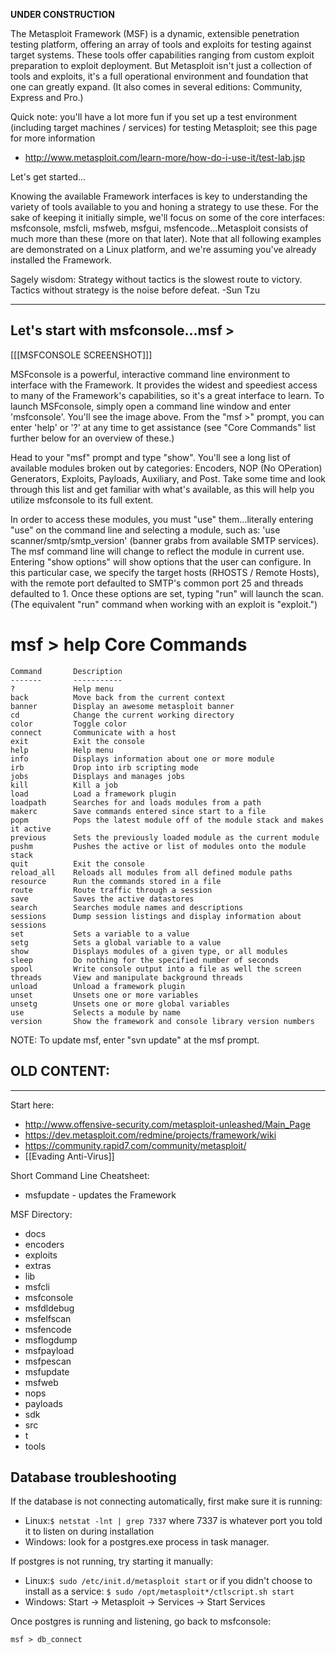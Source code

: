 ****UNDER CONSTRUCTION****

The Metasploit Framework (MSF) is a dynamic, extensible penetration testing platform, offering an array of tools and exploits for testing against target systems.  These tools offer capabilities ranging from custom exploit preparation to exploit deployment.  But Metasploit isn't just a collection of tools and exploits, it's a full operational environment and foundation that one can greatly expand.  (It also comes in several editions: Community, Express and Pro.)

Quick note: you'll have a lot more fun if you set up a test environment (including target machines / services) for testing Metasploit; see this page for more information 
  * http://www.metasploit.com/learn-more/how-do-i-use-it/test-lab.jsp

Let's get started...

Knowing the available Framework interfaces is key to understanding the variety of tools available to you and honing a strategy to use these.  For the sake of keeping it initially simple, we'll focus on some of the core interfaces: msfconsole, msfcli, msfweb, msfgui, msfencode...Metasploit consists of much more than these (more on that later).  Note that all following examples are demonstrated on a Linux platform, and we're assuming you've already installed the Framework.

Sagely wisdom: Strategy without tactics is the slowest route to victory. Tactics without strategy is the noise before defeat. -Sun Tzu

--------------------
Let's start with msfconsole...msf >
--------------------

[[[MSFCONSOLE SCREENSHOT]]]

MSFconsole is a powerful, interactive command line environment to interface with the Framework.  It provides the widest and speediest access to many of the Framework's capabilities, so it's a great interface to learn.  To launch MSFconsole, simply open a command line window and enter 'msfconsole'.  You'll see the image above.  From the "msf >" prompt, you can enter 'help' or '?' at any time to get assistance (see "Core Commands" list further below for an overview of these.)

Head to your "msf" prompt and type "show".  You'll see a long list of available modules broken out by categories: Encoders, NOP (No OPeration) Generators, Exploits, Payloads, Auxiliary, and Post.  Take some time and look through this list and get familiar with what's available, as this will help you utilize msfconsole to its full extent.

In order to access these modules, you must "use" them...literally entering "use" on the command line and selecting a module, such as: 'use scanner/smtp/smtp_version' (banner grabs from available SMTP services).  The msf command line will change to reflect the module in current use.  Entering "show options" will show options that the user can configure.  In this particular case, we specify the target hosts (RHOSTS / Remote Hosts), with the remote port defaulted to SMTP's common port 25 and threads defaulted to 1.  Once these options are set, typing "run" will launch the scan.  (The equivalent "run" command when working with an exploit is "exploit.")



msf > help
Core Commands
=============

    Command       Description
    -------       -----------
    ?             Help menu
    back          Move back from the current context
    banner        Display an awesome metasploit banner
    cd            Change the current working directory
    color         Toggle color
    connect       Communicate with a host
    exit          Exit the console
    help          Help menu
    info          Displays information about one or more module
    irb           Drop into irb scripting mode
    jobs          Displays and manages jobs
    kill          Kill a job
    load          Load a framework plugin
    loadpath      Searches for and loads modules from a path
    makerc        Save commands entered since start to a file
    popm          Pops the latest module off of the module stack and makes it active
    previous      Sets the previously loaded module as the current module
    pushm         Pushes the active or list of modules onto the module stack
    quit          Exit the console
    reload_all    Reloads all modules from all defined module paths
    resource      Run the commands stored in a file
    route         Route traffic through a session
    save          Saves the active datastores
    search        Searches module names and descriptions
    sessions      Dump session listings and display information about sessions
    set           Sets a variable to a value
    setg          Sets a global variable to a value
    show          Displays modules of a given type, or all modules
    sleep         Do nothing for the specified number of seconds
    spool         Write console output into a file as well the screen
    threads       View and manipulate background threads
    unload        Unload a framework plugin
    unset         Unsets one or more variables
    unsetg        Unsets one or more global variables
    use           Selects a module by name
    version       Show the framework and console library version numbers
NOTE: To update msf, enter "svn update" at the msf prompt.



OLD CONTENT:
------------------------------------------------------------
------------------------------------------------------------
Start here:

* http://www.offensive-security.com/metasploit-unleashed/Main_Page
* https://dev.metasploit.com/redmine/projects/framework/wiki
* https://community.rapid7.com/community/metasploit/
* [[Evading Anti-Virus]]


Short Command Line Cheatsheet:
* msfupdate - updates the Framework


MSF Directory:
* docs
* encoders
* exploits
* extras
* lib
* msfcli
* msfconsole
* msfdldebug
* msfelfscan
* msfencode
* msflogdump
* msfpayload
* msfpescan
* msfupdate
* msfweb
* nops
* payloads
* sdk
* src
* t
* tools



Database troubleshooting
------------------------
If the database is not connecting automatically, first make sure it is running:
* Linux:`$ netstat -lnt | grep 7337` where 7337 is whatever port you told it to listen on during installation
* Windows: look for a postgres.exe process in task manager.

If postgres is not running, try starting it manually:
* Linux:`$ sudo /etc/init.d/metasploit start` or if you didn't choose to install as a service: `$ sudo /opt/metasploit*/ctlscript.sh start`
* Windows: Start -> Metasploit -> Services -> Start Services

Once postgres is running and listening, go back to msfconsole:
````
msf > db_connect
````
